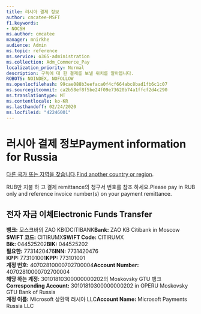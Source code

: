 ```yaml
---
title: 러시아 결제 정보
author: cmcatee-MSFT
f1.keywords:
- NOCSH
ms.author: cmcatee
manager: mnirkhe
audience: Admin
ms.topic: reference
ms.service: o365-administration
ms.collection: Adm_Commerce_Pay
localization_priority: Normal
description: 구독에 대 한 결제를 보낼 위치를 알아봅니다.
ROBOTS: NOINDEX, NOFOLLOW
ms.openlocfilehash: 99cae088b3eefaca0f4cf664abc8bad1fb6c1c07
ms.sourcegitcommit: ca2b58ef8f5be24f09e73620b74a1ffcf2d4c290
ms.translationtype: MT
ms.contentlocale: ko-KR
ms.lasthandoff: 02/24/2020
ms.locfileid: "42246001"
---
```

# <a name="payment-information-for-russia"></a><span data-ttu-id="3e644-103">러시아 결제 정보</span><span class="sxs-lookup"><span data-stu-id="3e644-103">Payment information for Russia</span></span>

<span data-ttu-id="3e644-104">[다른 국가 또는 지역을 찾습니다](../billing-and-payments/pay-for-your-subscription.md).</span><span class="sxs-lookup"><span data-stu-id="3e644-104">[Find another country or region](../billing-and-payments/pay-for-your-subscription.md).</span></span>

<span data-ttu-id="3e644-105">RUB만 지불 하 고 결제 remittance의 청구서 번호를 참조 하세요.</span><span class="sxs-lookup"><span data-stu-id="3e644-105">Please pay in RUB only and reference invoice number(s) on your payment remittance.</span></span>

## <a name="electronic-funds-transfer"></a><span data-ttu-id="3e644-106">전자 자금 이체</span><span class="sxs-lookup"><span data-stu-id="3e644-106">Electronic Funds Transfer</span></span>

<span data-ttu-id="3e644-107">**뱅크:** 모스크바의 ZAO KB(DCITIBANK</span><span class="sxs-lookup"><span data-stu-id="3e644-107">**Bank:** ZAO KB Citibank in Moscow</span></span>  
<span data-ttu-id="3e644-108">**SWIFT 코드:** CITIRUMX</span><span class="sxs-lookup"><span data-stu-id="3e644-108">**SWIFT Code:** CITIRUMX</span></span>  
<span data-ttu-id="3e644-109">**Bik:** 044525202</span><span class="sxs-lookup"><span data-stu-id="3e644-109">**BIK:** 044525202</span></span>  
<span data-ttu-id="3e644-110">**필요한:** 7731420476</span><span class="sxs-lookup"><span data-stu-id="3e644-110">**INN:** 7731420476</span></span>  
<span data-ttu-id="3e644-111">**KPP:** 773101001</span><span class="sxs-lookup"><span data-stu-id="3e644-111">**KPP:** 773101001</span></span>  
<span data-ttu-id="3e644-112">**계정 번호:** 40702810000702700004</span><span class="sxs-lookup"><span data-stu-id="3e644-112">**Account Number:** 40702810000702700004</span></span>  
<span data-ttu-id="3e644-113">**해당 하는 계정:** 30101810300000000202의 Moskovsky GTU 뱅크</span><span class="sxs-lookup"><span data-stu-id="3e644-113">**Corresponding Account:** 30101810300000000202 in OPERU Moskovsky GTU Bank of Russia</span></span>  
<span data-ttu-id="3e644-114">**계정 이름:** Microsoft 상환액 러시아 LLC</span><span class="sxs-lookup"><span data-stu-id="3e644-114">**Account Name:** Microsoft Payments Russia LLC</span></span>